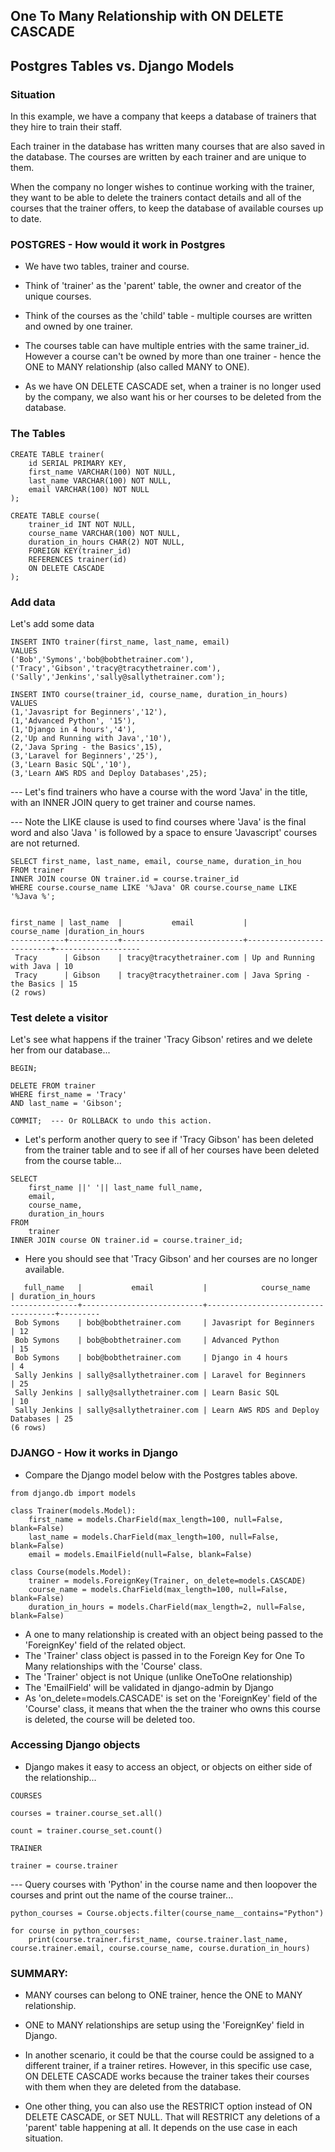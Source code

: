 ## One To Many Relationship with ON DELETE CASCADE
## Postgres Tables vs. Django Models 

### Situation
In this example, we have a company that keeps a database of trainers that they hire to train their staff. 

Each trainer in the database has written many courses that are also saved in the database.  The courses are written by each trainer and are unique to them.

When the company no longer wishes to continue working with the trainer, they want to be able to delete the trainers contact details and all of the courses that the trainer offers, to keep the database of available courses up to date.

### POSTGRES - How would it work in Postgres

- We have two tables, trainer and course.
- Think of 'trainer' as the 'parent' table, the owner and creator of the unique courses.
- Think of the courses as the 'child' table - multiple courses are written and owned by one trainer.



- The courses table can have multiple entries with the same trainer_id.  However a course can't be owned by more than one trainer - hence the ONE to MANY relationship (also called MANY to ONE).

- As we have ON DELETE CASCADE set, when a trainer is no longer used by the company, we also want his or her courses to be deleted from the database.

### The Tables

```
CREATE TABLE trainer(
    id SERIAL PRIMARY KEY,
    first_name VARCHAR(100) NOT NULL,
    last_name VARCHAR(100) NOT NULL,
    email VARCHAR(100) NOT NULL
);

CREATE TABLE course(
    trainer_id INT NOT NULL,
    course_name VARCHAR(100) NOT NULL,
    duration_in_hours CHAR(2) NOT NULL,
    FOREIGN KEY(trainer_id)
    REFERENCES trainer(id)
    ON DELETE CASCADE
);

```

### Add data
Let's add some data

```
INSERT INTO trainer(first_name, last_name, email)
VALUES
('Bob','Symons','bob@bobthetrainer.com'),
('Tracy','Gibson','tracy@tracythetrainer.com'),
('Sally','Jenkins','sally@sallythetrainer.com');

INSERT INTO course(trainer_id, course_name, duration_in_hours)
VALUES
(1,'Javasript for Beginners','12'),
(1,'Advanced Python', '15'),
(1,'Django in 4 hours','4'),
(2,'Up and Running with Java','10'),
(2,'Java Spring - the Basics',15),
(3,'Laravel for Beginners','25'),
(3,'Learn Basic SQL','10'),
(3,'Learn AWS RDS and Deploy Databases',25);
```

--- Let's find trainers who have a course with the word 'Java' in the title, with an INNER JOIN query to get trainer and course names.

--- Note the LIKE clause is used to find courses where 'Java' is the final word and also 'Java ' is followed by a space to ensure 'Javascript' courses are not returned.

```
SELECT first_name, last_name, email, course_name, duration_in_hou
FROM trainer
INNER JOIN course ON trainer.id = course.trainer_id
WHERE course.course_name LIKE '%Java' OR course.course_name LIKE '%Java %';


first_name | last_name  |           email           |       course_name |duration_in_hours 
------------+-----------+---------------------------+--------------------------+-------------------
 Tracy      | Gibson    | tracy@tracythetrainer.com | Up and Running with Java | 10
 Tracy      | Gibson    | tracy@tracythetrainer.com | Java Spring - the Basics | 15
(2 rows)

```

### Test delete a visitor
Let's see what happens if the trainer 'Tracy Gibson' retires and we delete her from our database...

```
BEGIN;

DELETE FROM trainer
WHERE first_name = 'Tracy'
AND last_name = 'Gibson';
```

```
COMMIT;  --- Or ROLLBACK to undo this action.
```

- Let's perform another query to see if 'Tracy Gibson' has been deleted from the trainer table and to see if all of her courses have been deleted from the course table...

```
SELECT 
    first_name ||' '|| last_name full_name,
    email,
    course_name,
    duration_in_hours
FROM 
    trainer
INNER JOIN course ON trainer.id = course.trainer_id;

```

- Here you should see that 'Tracy Gibson' and her courses are no longer available.

```
   full_name   |           email           |            course_name    | duration_in_hours 
---------------+---------------------------+------------------------------------+---------
 Bob Symons    | bob@bobthetrainer.com     | Javasript for Beginners            | 12
 Bob Symons    | bob@bobthetrainer.com     | Advanced Python                    | 15
 Bob Symons    | bob@bobthetrainer.com     | Django in 4 hours                  | 4 
 Sally Jenkins | sally@sallythetrainer.com | Laravel for Beginners              | 25
 Sally Jenkins | sally@sallythetrainer.com | Learn Basic SQL                    | 10
 Sally Jenkins | sally@sallythetrainer.com | Learn AWS RDS and Deploy Databases | 25
(6 rows)

```


### DJANGO - How it works in Django

- Compare the Django model below with the Postgres tables above.

```
from django.db import models

class Trainer(models.Model):
    first_name = models.CharField(max_length=100, null=False, blank=False)
    last_name = models.CharField(max_length=100, null=False, blank=False)
    email = models.EmailField(null=False, blank=False)    

class Course(models.Model):
    trainer = models.ForeignKey(Trainer, on_delete=models.CASCADE)
    course_name = models.CharField(max_length=100, null=False, blank=False)
    duration_in_hours = models.CharField(max_length=2, null=False, blank=False)

```

- A one to many relationship is created with an object being passed to the 'ForeignKey' field of the related object.
- The 'Trainer' class object is passed in to the Foreign Key for One To Many relationships with the 'Course' class.
- The 'Trainer' object is not Unique (unlike OneToOne relationship)
- The 'EmailField' will be validated in django-admin by Django
- As 'on_delete=models.CASCADE' is set on the 'ForeignKey' field of the 'Course' class, it means that when the the trainer who owns this course is deleted, the course will be deleted too.

### Accessing Django objects

- Django makes it easy to access an object, or objects on either side of the relationship...

```
COURSES 

courses = trainer.course_set.all()

count = trainer.course_set.count()

```

```
TRAINER

trainer = course.trainer
```

--- Query courses with 'Python' in the course name and then loopover the courses and print out the name of the course trainer...

```
python_courses = Course.objects.filter(course_name__contains="Python")

for course in python_courses:
    print(course.trainer.first_name, course.trainer.last_name, course.trainer.email, course.course_name, course.duration_in_hours)
```

### SUMMARY:
- MANY courses can belong to ONE trainer, hence the ONE to MANY relationship.
- ONE to MANY relationships are setup using the 'ForeignKey' field in Django.
- In another scenario, it could be that the course could be assigned to a different trainer, if a trainer retires.  However, in this specific use case, ON DELETE CASCADE works because the trainer takes their courses with them when they are deleted from the database.

- One other thing, you can also use the RESTRICT option instead of ON DELETE CASCADE, or SET NULL.  That will RESTRICT any deletions of a 'parent' table happening at all. It depends on the use case in each situation.